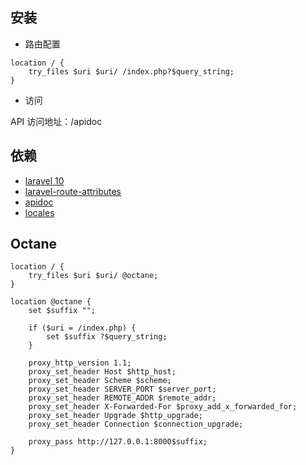 
## 安装


- 路由配置

~~~
location / {
    try_files $uri $uri/ /index.php?$query_string;
}
~~~

- 访问

API 访问地址：/apidoc


## 依赖
- [laravel 10](https://laravel.com/docs/10.x)
- [laravel-route-attributes](https://github.com/spatie/laravel-route-attributes)
- [apidoc](https://docs.apidoc.icu/use/)
- [locales](https://laravel-lang.com/usage-add-locales.html)

##  Octane

~~~
location / {
    try_files $uri $uri/ @octane;
} 

location @octane {
    set $suffix "";

    if ($uri = /index.php) {
        set $suffix ?$query_string;
    }

    proxy_http_version 1.1;
    proxy_set_header Host $http_host;
    proxy_set_header Scheme $scheme;
    proxy_set_header SERVER_PORT $server_port;
    proxy_set_header REMOTE_ADDR $remote_addr;
    proxy_set_header X-Forwarded-For $proxy_add_x_forwarded_for;
    proxy_set_header Upgrade $http_upgrade;
    proxy_set_header Connection $connection_upgrade;

    proxy_pass http://127.0.0.1:8000$suffix;
}
~~~